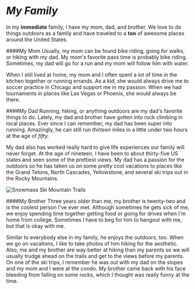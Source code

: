 # *My Family*

In my **immediate** family, I have my mom, dad, and brother. We love to do things outdoors as a family and have traveled to a **ton** of awesome places around the United States. 

####My Mom
Usually, my mom can be found bike riding, going for walks, or hiking with my dad. My mom's favorite pass time is probably bike riding. Sometimes, my dad will go for a run and my mom will follow him with water. 

When I still lived at home, my mom and I often spent a lot of time in the kitchen together or running errands. As a kid, she would always drive me to soccer practice in Chicago and support me in my passion. When we had tournaments in places like Las Vegas or Phoenix, she would always be there.

####My Dad
Running, hiking, or anything outdoors are my dad's favorite things to do. Lately, my dad and brother have gotten into rock climbing in local places. Ever since I can remember, my dad has been super into running. Amazingly, he can still run *thirteen* miles in a little under two hours at the age of *fifty.* 

My dad also has worked really hard to give life experiences our family will never forget. At the age of nineteen, I have been to about thirty-five US states and seen some of the prettiest views. My dad has a passion for the outdoors so he has taken us on some pretty cool vacations to places like the Grand Tetons, North Cascades, Yellowstone, and several ski trips out in the Rocky Mountains. 

![Snowmass Ski Mountain Trails](https://www.google.com/url?sa=i&url=http%3A%2F%2Fwww.coloradoskiresortmaps.com%2Fsnowmass.html&psig=AOvVaw1adu_I6RTW6pWJ3olgEZmz&ust=1634857029222000&source=images&cd=vfe&ved=0CAsQjRxqFwoTCLj_8pWL2vMCFQAAAAAdAAAAABAJ)


####My Brother
Three years older than me, my brother is twenty-two and is the coolest person I've ever met. Although sometimes he gets sick of me, we enjoy spending time together getting food or going for drives when I'm home from college. Sometimes I have to beg for him to hangout with me, but that is okay with me.

Similar to everybody else in my family, he enjoys the outdoors, too. When we go on vacations, I like to take photos of him hiking for the aesthetic. Also, me and my brother are way better at hiking than my parents so we will usually trudge ahead on the trails and get to the views before my parents. On one of the ski trips, I remember he was out with my dad on the slopes and my mom and I were at the condo. My brother came back with his face bleeding from falling on some rocks, which I thought was really funny at the time. 